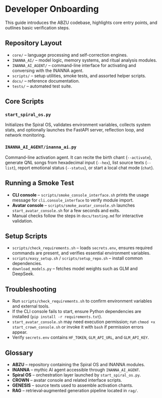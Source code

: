 # Developer Onboarding

This guide introduces the ABZU codebase, highlights core entry points, and outlines basic verification steps.

## Repository Layout
- `core/` – language processing and self-correction engines.
- `INANNA_AI/` – model logic, memory systems, and ritual analysis modules.
- `INANNA_AI_AGENT/` – command-line interface for activating and conversing with the INANNA agent.
- `scripts/` – setup utilities, smoke tests, and assorted helper scripts.
- `docs/` – reference documentation.
- `tests/` – automated test suite.

## Core Scripts
### `start_spiral_os.py`
Initializes the Spiral OS, validates environment variables, collects system stats, and optionally launches the FastAPI server, reflection loop, and network monitoring.

### `INANNA_AI_AGENT/inanna_ai.py`
Command-line activation agent. It can recite the birth chant (`--activate`), generate QNL songs from hexadecimal input (`--hex`), list source texts (`--list`), report emotional status (`--status`), or start a local chat mode (`chat`).

## Running a Smoke Test
- **CLI console** – `scripts/smoke_console_interface.sh` prints the usage message for `cli.console_interface` to verify module import.
- **Avatar console** – `scripts/smoke_avatar_console.sh` launches `start_avatar_console.sh` for a few seconds and exits.
- Manual checks follow the steps in `docs/testing.md` for interactive validation.

## Setup Scripts
- `scripts/check_requirements.sh` – loads `secrets.env`, ensures required commands are present, and verifies essential environment variables.
- `scripts/easy_setup.sh` / `scripts/setup_repo.sh` – install common dependencies.
- `download_models.py` – fetches model weights such as GLM and DeepSeek.

## Troubleshooting
- Run `scripts/check_requirements.sh` to confirm environment variables and external tools.
- If the CLI console fails to start, ensure Python dependencies are installed (`pip install -r requirements.txt`).
- `start_avatar_console.sh` may need execution permission; run `chmod +x start_crown_console.sh` or invoke it with `bash` if permission errors appear.
- Verify `secrets.env` contains `HF_TOKEN`, `GLM_API_URL`, and `GLM_API_KEY`.

## Glossary
- **ABZU** – repository containing the Spiral OS and INANNA modules.
- **INANNA** – mythic AI agent accessible through `INANNA_AI_AGENT`.
- **Spiral OS** – orchestration layer launched by `start_spiral_os.py`.
- **CROWN** – avatar console and related interface scripts.
- **GENESIS** – source texts used to assemble activation chants.
- **RAG** – retrieval‑augmented generation pipeline located in `rag/`.

